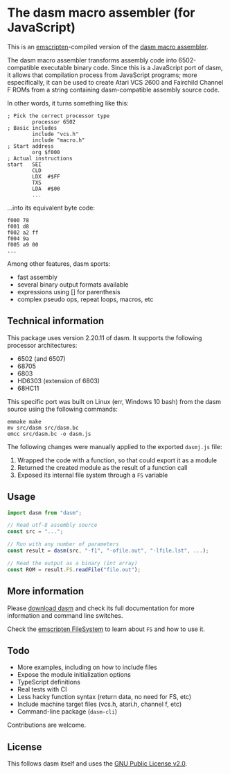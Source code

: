 # The dasm macro assembler (for JavaScript)

This is an [emscripten](https://github.com/kripken/emscripten)-compiled version of the [dasm macro assembler](http://dasm-dillon.sourceforge.net/).

The dasm macro assembler transforms assembly code into 6502-compatible executable binary code. Since this is a JavaScript port of dasm, it allows that compilation process from JavaScript programs; more especifically, it can be used to create Atari VCS 2600 and Fairchild Channel F ROMs from a string containing dasm-compatible assembly source code.

In other words, it turns something like this:

```assembly
; Pick the correct processor type
        processor 6502
; Basic includes
        include "vcs.h"
        include "macro.h"
; Start address
        org $f000
; Actual instructions
start   SEI
        CLD
        LDX  #$FF
        TXS
        LDA  #$00
        ...
```

...into its equivalent byte code:

```assembly
f000 78
f001 d8
f002 a2 ff
f004 9a
f005 a9 00
...
```

Among other features, dasm sports:

* fast assembly
* several binary output formats available
* expressions using [] for parenthesis
* complex pseudo ops, repeat loops, macros, etc

## Technical information

This package uses version 2.20.11 of dasm. It supports the following processor architectures:

* 6502 (and 6507)
* 68705
* 6803
* HD6303 (extension of 6803)
* 68HC11

This specific port was built on Linux (err, Windows 10 bash) from the dasm source using the following commands:

```shell
emmake make
mv src/dasm src/dasm.bc
emcc src/dasm.bc -o dasm.js
```

The following changes were manually applied to the exported `dasmj.js` file:

1. Wrapped the code with a function, so that could export it as a module
2. Returned the created module as the result of a function call
3. Exposed its internal file system through a `FS` variable

## Usage

```JavaScript
import dasm from "dasm";

// Read utf-8 assembly source
const src = "...";

// Run with any number of parameters
const result = dasm(src, "-f1", "-ofile.out", "-lfile.lst", ...);

// Read the output as a binary (int array)
const ROM = result.FS.readFile("file.out");
```

## More information

Please [download dasm](https://sourceforge.net/projects/dasm-dillon/) and check its full documentation for more information and command line switches.

Check the [emscripten FileSystem](https://kripken.github.io/emscripten-site/docs/api_reference/Filesystem-API.html) to learn about `FS` and how to use it.

## Todo

* More examples, including on how to include files
* Expose the module initialization options
* TypeScript definitions
* Real tests with CI
* Less hacky function syntax (return data, no need for FS, etc)
* Include machine target files (vcs.h, atari.h, channel f, etc)
* Command-line package (`dasm-cli`)

Contributions are welcome.

## License

This follows dasm itself and uses the [GNU Public License v2.0](https://www.gnu.org/licenses/old-licenses/gpl-2.0.en.html).